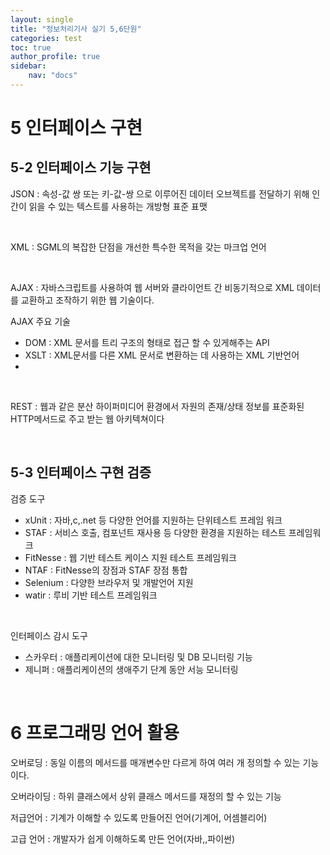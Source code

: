 ```yaml
---
layout: single
title: "정보처리기사 실기 5,6단원"
categories: test
toc: true
author_profile: true
sidebar:
    nav: "docs"
---
```

        
# 5 인터페이스 구현

## 5-2 인터페이스 기능 구현

JSON : 속성-값 쌍 또는 키-값-쌍 으로 이루어진 데이터 오브젝트를 전달하기 위해 인간이 읽을 수 있는 텍스트를 사용하는 개방형 표준 표맷

<br>

XML : SGML의 복잡한 단점을 개선한 특수한 목적을 갖는 마크업 언어


<br>

AJAX : 자바스크립트를 사용하여 웹 서버와 클라이언트 간      비동기적으로 XML 데이터를 교환하고 조작하기 위한 웹 기술이다.

AJAX 주요 기술
- DOM : XML 문서를 트리 구조의 형태로 접근 할 수 있게해주는 API
- XSLT : XML문서를 다른 XML 문서로 변환하는 데 사용하는 XML 기반언어
- 


<br>

REST : 웹과 같은 분산 하이퍼미디어 환경에서 자원의 존재/상태 정보를 표준화된 HTTP메서드로 주고 받는 웹 아키텍쳐이다



<br>

## 5-3 인터페이스 구현 검증

검증 도구 
- xUnit : 자바,c,.net 등 다양한 언어를 지원하는 단위테스트 프레임 워크
- STAF : 서비스 호출, 컴포넌트 재사용 등 다양한 환경을 지원하는 테스트 프레임워크
- FitNesse : 웹 기반 테스트 케이스 지원 테스트 프레임워크
- NTAF : FitNesse의 장점과 STAF 장점 통합
- Selenium : 다양한 브라우저 및 개발언어 지원
- watir : 루비 기반 테스트 프레임워크


<br>

인터페이스 감시 도구
- 스카우터 : 애플리케이션에 대한 모니터링 및 DB 모니터링 기능
- 제니퍼 : 애플리케이션의 생애주기 단계 동안 서능 모니터링


<br>

# 6 프로그래밍 언어 활용

오버로딩 : 동일 이름의 메서드를 매개변수만 다르게 하여 여러 개 정의할 수 있는 기능이다.

오버라이딩 : 하위 클래스에서 상위 클래스 메서드를 재정의 할 수 있는 기능

저급언어 : 기계가 이해할 수 있도록 만들어진 언어(기계어, 어셈블리어)

고급 언어 : 개발자가 쉽게 이해하도록 만든 언어(자바,,파이썬)

